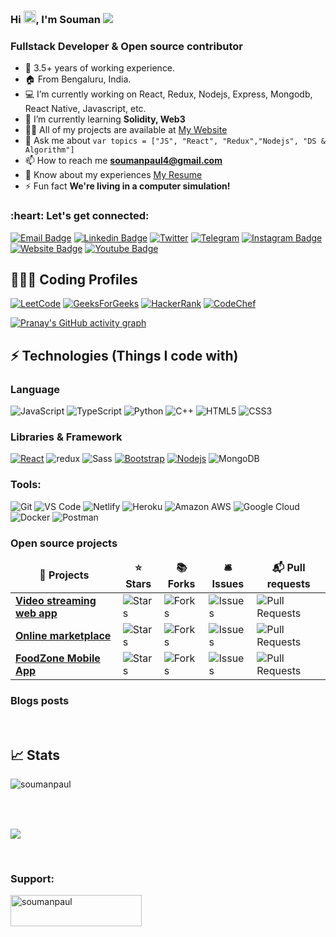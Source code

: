 <h3 align="left"> Hi <img src="https://raw.githubusercontent.com/iampavangandhi/iampavangandhi/master/gifs/Hi.gif" width="20px">, I'm Souman <a href="https://twitter.com/intent/follow?screen_name=iamsouman&tw_p=followbutton"><img src="https://img.shields.io/twitter/follow/iamsouman?label=%40iamsouman&style=social"></a>
</h3>
<!-- ## <img src="https://komarev.com/ghpvc/?username=soumanpaul&label=Profile%20views&color=0e75b6&style=flat" alt="soumanpaul" /> -->

<h3 align="left"> Fullstack Developer & Open source contributor</h3>

- :briefcase: 3.5+ years of working experience.
- 🏠 From Bengaluru, India.
- :computer: I’m currently working on React, Redux, Nodejs, Express, Mongodb, React Native, Javascript, etc.
- 🌱 I’m currently learning **Solidity, Web3**
- 👨‍💻 All of my projects are available at [My Website](https://soumanpaul.github.io)
- 💬 Ask me about `var topics = ["JS", "React", "Redux","Nodejs", "DS & Algorithm"]`
- 📫 How to reach me **soumanpaul4@gmail.com**
- 📄 Know about my experiences [My Resume](https://drive.google.com/file/d/1ZKPwzza3PyTl2f61uxv1aGeLYmn6zEzc/view?usp=sharing)
- ⚡ Fun fact **We're living in a computer simulation!**

<h3 align="left">:heart: Let's get connected:</h3>
<p align="left">

[![Email Badge](https://img.shields.io/badge/-Email-c14438?style=flat-square&logo=Gmail&logoColor=white&link=mailto:pranaygupta.aec@gmail.com)](mailto:soumanpaul4@gmail.com)
[![Linkedin Badge](https://img.shields.io/badge/-LinkedIn-blue?style=flat-square&logo=Linkedin&logoColor=white&link=https://www.linkedin.com/in/souman/)](https://www.linkedin.com/in/souman/)
[![Twitter](https://img.shields.io/badge/Twitter-1DA1F2?style=flat-square&logo=twitter&logoColor=white)](https://twitter.com/iamsouman)
[![Telegram](https://img.shields.io/badge/-Telegram-blue?style=flat-square&logo=Telegram&logoColor=white)](https://t.me/soumanpaul)
[![Instagram Badge](https://img.shields.io/badge/-Instagram-purple?style=flat-square&logo=instagram&logoColor=white&link=https://instagram.com/souman.pl/)](https://instagram.com/souman.pl)
[![Website Badge](https://img.shields.io/badge/-Portfolio-black?style=flat-square&logo=Wordpress&logoColor=white&link=https://soumanpaul.github.io/)](https://souman.github.io/)
[![Youtube Badge](https://img.shields.io/badge/-YouTube-darkred?style=flat-square&logo=youtube&logoColor=white&link=https://www.youtube.com/channel/channel_id)](https://www.youtube.com/channel/uctb_j4adrvjs-jxtnblchqw)

## 👨🏻‍💻 Coding Profiles

[![LeetCode](https://img.shields.io/badge/-LeetCode-FFA116?style=flat-square&logo=LeetCode&logoColor=black)](https://leetcode.com/SamPaul/)
[![GeeksForGeeks](https://img.shields.io/badge/-GeeksForGeeks-05CC47?style=flat-square&logo=GeeksForGeeks&logoColor=black)](https://auth.geeksforgeeks.org/user/paulsouman)
[![HackerRank](https://img.shields.io/badge/-HackerRank-2EC866?style=flat-square&logo=HackerRank&logoColor=white)](https://www.hackerrank.com/souman1729)
[![CodeChef](https://img.shields.io/badge/-CodeChef-5B4638?style=flat-square&logo=CodeChef&logoColor=white)](https://www.codechef.com/users/soumanpaul)

<!--
<img align='right' src="https://user-images.githubusercontent.com/64855541/133657615-ccb22336-f4db-408e-bc30-af7ff09608e7.png" width="280"> -->

[![Pranay's GitHub activity graph](https://activity-graph.herokuapp.com/graph?username=soumanpaul&theme=xcode)](https://github.com/soumanpaul)

## ⚡ Technologies (Things I code with)

### Language

![JavaScript](https://img.shields.io/badge/-JavaScript-black?style=flat-square&logo=javascript)
![TypeScript](https://img.shields.io/badge/-TypeScript-007ACC?style=flat-square&logo=typescript&logoColor=white)
![Python](https://img.shields.io/badge/-Python-black?style=flat-square&logo=Python)
![C++](https://img.shields.io/badge/-C++-00599C?style=flat-square&logo=cplusplus)
![HTML5](https://img.shields.io/badge/-HTML5-E34F26?style=flat-square&logo=html5&logoColor=white)
![CSS3](https://img.shields.io/badge/-CSS3-1572B6?style=flat-square&logo=css3)

### Libraries & Framework

[![React](https://img.shields.io/badge/-React-black?style=flat-square&logo=react)](https://reactjs.org/)
<img alt="redux" src="https://img.shields.io/badge/-Redux-764ABC?style=flat-square&logo=redux&logoColor=white" />
<img alt="Sass" src="https://img.shields.io/badge/-Sass-CC6699?style=flat-square&logo=sass&logoColor=white" />
[![Bootstrap](https://img.shields.io/badge/-Bootstrap-563D7C?style=flat-square&logo=bootstrap)](https://getbootstrap.com/)
[![Nodejs](https://img.shields.io/badge/-Nodejs-black?style=flat-square&logo=Node.js)](https://nodejs.org/)
![MongoDB](https://img.shields.io/badge/MongoDB-%234ea94b.svg?logo=mongodb&logoColor=white)

### Tools:

![Git](https://img.shields.io/badge/-Git-black?style=flat-square&logo=git)
![VS Code](https://img.shields.io/badge/-VS%20Code-007ACC?style=flat-square&logo=visual-studio-code)
![Netlify](https://img.shields.io/badge/-Netlify-%2300C7B7?style=flat-square&logo=netlify&logoColor=ffffff)
![Heroku](https://img.shields.io/badge/Heroku%20-%23430098.svg?style=flat-square&logo=heroku&logoColor=white)
![Amazon AWS](https://img.shields.io/badge/Amazon%20AWS-232F3E?style=flat-square&logo=amazon-aws)
![Google Cloud](https://img.shields.io/badge/Google%20Cloud-black?style=flat-square&logo=google-cloud)
![Docker](https://img.shields.io/badge/-Docker-black?style=flat-square&logo=docker)
![Postman](https://img.shields.io/badge/Postman-FF6C37?logo=postman&logoColor=white)

<h3>Open source projects</h3>
<table>
  <thead align="center">
    <tr border: none;>
      <td><b>🎁 Projects</b></td>
      <td><b>⭐ Stars</b></td>
      <td><b>📚 Forks</b></td>
      <td><b>🛎 Issues</b></td>
      <td><b>📬 Pull requests</b></td>
    </tr>
  </thead>
  <tbody>
    <tr>
      <td><a href="https://github.com/soumanpaul/Video-streaming-web-app"><b>
Video streaming web app</b></a></td>
      <td><img alt="Stars" src="https://img.shields.io/github/stars/soumanpaul/Video-streaming-web-app?style=flat-square&labelColor=343b41"/></td>
      <td><img alt="Forks" src="https://img.shields.io/github/forks/soumanpaul/Video-streaming-web-app?style=flat-square&labelColor=343b41"/></td>
      <td><img alt="Issues" src="https://img.shields.io/github/issues/soumanpaul/Video-streaming-web-app?style=flat-square&labelColor=343b41"/></td>
      <td><img alt="Pull Requests" src="https://img.shields.io/github/issues-pr/soumanpaul/Video-streaming-web-app?style=flat-square&labelColor=343b41"/></td>
    </tr>
	  <tr>
      <td><a href="https://github.com/soumanpaul/E-commerce-web-app"><b> Online marketplace</b></a></td>
      <td><img alt="Stars" src="https://img.shields.io/github/stars/soumanpaul/E-commerce-web-app?style=flat-square&labelColor=343b41"/></td>
      <td><img alt="Forks" src="https://img.shields.io/github/forks/soumanpaul/E-commerce-web-app?style=flat-square&labelColor=343b41"/></td>
      <td><img alt="Issues" src="https://img.shields.io/github/issues/soumanpaul/E-commerce-web-app?style=flat-square&labelColor=343b41"/></td>
      <td><img alt="Pull Requests" src="https://img.shields.io/github/issues-pr/soumanpaul/E-commerce-web-app?style=flat-square&labelColor=343b41"/></td>
    </tr>
    <tr>
      <td><a href="https://github.com/soumanpaul/FoodZone-Mobile-App"><b>FoodZone Mobile App</b></a></td>
      <td><img alt="Stars" src="https://img.shields.io/github/stars/soumanpaul/FoodZone-Mobile-App?style=flat-square&labelColor=343b41"/></td>
      <td><img alt="Forks" src="https://img.shields.io/github/forks/soumanpaul/FoodZone-Mobile-App?style=flat-square&labelColor=343b41"/></td>
      <td><img alt="Issues" src="https://img.shields.io/github/issues/soumanpaul/FoodZone-Mobile-App?style=flat-square&labelColor=343b41"/></td>
      <td><img alt="Pull Requests" src="https://img.shields.io/github/issues-pr/soumanpaul/FoodZone-Mobile-App?style=flat-square&labelColor=343b41"/></td>
    </tr>
  </tbody>
</table>

### Blogs posts

<!-- BLOG-POST-LIST:START -->
<!-- BLOG-POST-LIST:END -->

</p>
<!-- <br> -->
<br/>

## 📈 Stats

<table>

<tr>
<p><img align="" src="https://github-readme-stats.vercel.app/api?username=soumanpaul&show_icons=true&locale=en&count_private=true&show_icons=true&line_height=20&theme=algolia" alt="soumanpaul" /></p>
</tr>
</table>

<br/>
<p align="">
<img align="" src="https://github-readme-streak-stats.herokuapp.com/?user=soumanpaul&theme=algolia" />
</p>

<br>
<h3 align="left">Support:</h3>
<p><a href="https://www.buymeacoffee.com/soumanpaul"> <img align="left" src="https://cdn.buymeacoffee.com/buttons/v2/default-yellow.png" height="50" width="210" alt="soumanpaul" /></a></p>
